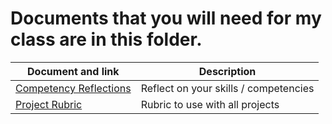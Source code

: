 # Documents that you will need for my class are in this folder.

Document and link | Description
----------------- | -----------
[Competency Reflections](https://github.com/MichaelTMiyoshi/LearningWithMiyoshi/blob/main/AP_ComputerScience/Documents/CompetenciesReflection-APComputerScience.docx) | Reflect on your skills / competencies
[Project Rubric](https://github.com/MichaelTMiyoshi/JavaWithMiyoshi) | Rubric to use with all projects

